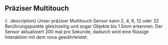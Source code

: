 <h2>Präziser Multitouch</h2>

{: .description}
Unser präziser Multitouch Sensor kann 2, 4, 6, 12 oder 32 Berührungspunkte gleichzeitig und sogar Objekte bis 1.5mm erkennen. Der Sensor aktualisiert 200 mal pro Sekunde, dadurch wird eine flüssige Interaktion mit dem nova gewährleistet.
